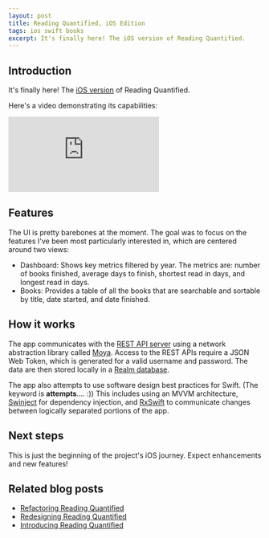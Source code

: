 ```yaml
---
layout: post
title: Reading Quantified, iOS Edition
tags: ios swift books
excerpt: It's finally here! The iOS version of Reading Quantified.
---
```


## Introduction

It's finally here! The [iOS version](https://github.com/estherjk/reading-quantified-ios) of Reading Quantified.

Here's a video demonstrating its capabilities:

<div class="mb-3">
  <div class="embed-responsive embed-responsive-16by9">
    <iframe class="embed-responsive-item" src="https://www.youtube.com/embed/y5PhF_Pu6CA" frameborder="0" allowfullscreen=""></iframe>
  </div>
</div>

## Features

The UI is pretty barebones at the moment. The goal was to focus on the features I've been most particularly interested in, which are centered around two views:

* Dashboard: Shows key metrics filtered by year. The metrics are: number of books finished, average days to finish, shortest read in days, and longest read in days.
* Books: Provides a table of all the books that are searchable and sortable by title, date started, and date finished.

## How it works

The app communicates with the [REST API server](https://github.com/estherjk/reading-quantified-server) using a network abstraction library called [Moya](https://moya.github.io/). Access to the REST APIs require a JSON Web Token, which is generated for a valid username and password. The data are then stored locally in a [Realm database](https://realm.io/).

The app also attempts to use software design best practices for Swift. (The keyword is **attempts**.... :)) This includes using an MVVM architecture, [Swinject](https://github.com/Swinject/Swinject) for dependency injection, and [RxSwift](https://github.com/ReactiveX/RxSwift) to communicate changes between logically separated portions of the app.

## Next steps

This is just the beginning of the project's iOS journey. Expect enhancements and new features!

## Related blog posts

* [Refactoring Reading Quantified](/blog/2018/12/19/refactoring-reading-quantified/)
* [Redesigning Reading Quantified](/blog/2017/04/11/redesigning-reading-quantified/)
* [Introducing Reading Quantified](/blog/2015/11/24/introducing-reading-quantified/)